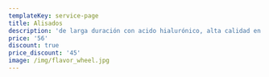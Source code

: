 ```yaml
---
templateKey: service-page
title: Alisados
description: 'de larga duración con acido hialurónico, alta calidad en el cabello.'
price: '56'
discount: true
price_discount: '45'
image: /img/flavor_wheel.jpg
---
```


